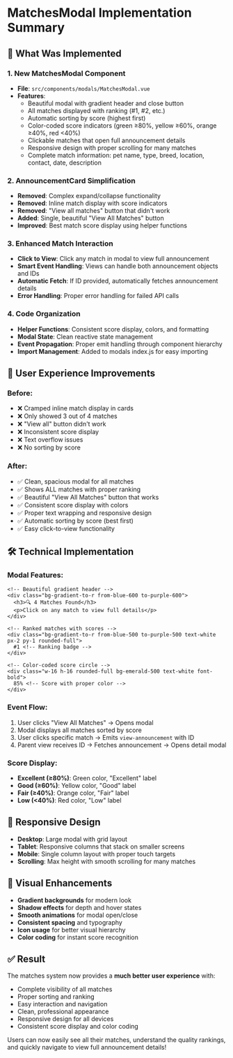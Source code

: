 # MatchesModal Implementation Summary

## 🎯 What Was Implemented

### 1. **New MatchesModal Component**
- **File**: `src/components/modals/MatchesModal.vue`
- **Features**:
  - Beautiful modal with gradient header and close button
  - All matches displayed with ranking (#1, #2, etc.)
  - Automatic sorting by score (highest first)
  - Color-coded score indicators (green ≥80%, yellow ≥60%, orange ≥40%, red <40%)
  - Clickable matches that open full announcement details
  - Responsive design with proper scrolling for many matches
  - Complete match information: pet name, type, breed, location, contact, date, description

### 2. **AnnouncementCard Simplification**
- **Removed**: Complex expand/collapse functionality
- **Removed**: Inline match display with score indicators
- **Removed**: "View all matches" button that didn't work
- **Added**: Single, beautiful "View All Matches" button
- **Improved**: Best match score display using helper functions

### 3. **Enhanced Match Interaction**
- **Click to View**: Click any match in modal to view full announcement
- **Smart Event Handling**: Views can handle both announcement objects and IDs
- **Automatic Fetch**: If ID provided, automatically fetches announcement details
- **Error Handling**: Proper error handling for failed API calls

### 4. **Code Organization**
- **Helper Functions**: Consistent score display, colors, and formatting
- **Modal State**: Clean reactive state management
- **Event Propagation**: Proper emit handling through component hierarchy
- **Import Management**: Added to modals index.js for easy importing

## 🚀 User Experience Improvements

### Before:
- ❌ Cramped inline match display in cards
- ❌ Only showed 3 out of 4 matches
- ❌ "View all" button didn't work
- ❌ Inconsistent score display
- ❌ Text overflow issues
- ❌ No sorting by score

### After:
- ✅ Clean, spacious modal for all matches
- ✅ Shows ALL matches with proper ranking
- ✅ Beautiful "View All Matches" button that works
- ✅ Consistent score display with colors
- ✅ Proper text wrapping and responsive design
- ✅ Automatic sorting by score (best first)
- ✅ Easy click-to-view functionality

## 🛠 Technical Implementation

### Modal Features:
```vue
<!-- Beautiful gradient header -->
<div class="bg-gradient-to-r from-blue-600 to-purple-600">
  <h3>🔍 4 Matches Found</h3>
  <p>Click on any match to view full details</p>
</div>

<!-- Ranked matches with scores -->
<div class="bg-gradient-to-r from-blue-500 to-purple-500 text-white px-2 py-1 rounded-full">
  #1 <!-- Ranking badge -->
</div>

<!-- Color-coded score circle -->
<div class="w-16 h-16 rounded-full bg-emerald-500 text-white font-bold">
  85% <!-- Score with proper color -->
</div>
```

### Event Flow:
1. User clicks "View All Matches" → Opens modal
2. Modal displays all matches sorted by score
3. User clicks specific match → Emits `view-announcement` with ID
4. Parent view receives ID → Fetches announcement → Opens detail modal

### Score Display:
- **Excellent (≥80%)**: Green color, "Excellent" label
- **Good (≥60%)**: Yellow color, "Good" label  
- **Fair (≥40%)**: Orange color, "Fair" label
- **Low (<40%)**: Red color, "Low" label

## 📱 Responsive Design
- **Desktop**: Large modal with grid layout
- **Tablet**: Responsive columns that stack on smaller screens
- **Mobile**: Single column layout with proper touch targets
- **Scrolling**: Max height with smooth scrolling for many matches

## 🎨 Visual Enhancements
- **Gradient backgrounds** for modern look
- **Shadow effects** for depth and hover states
- **Smooth animations** for modal open/close
- **Consistent spacing** and typography
- **Icon usage** for better visual hierarchy
- **Color coding** for instant score recognition

## ✅ Result
The matches system now provides a **much better user experience** with:
- Complete visibility of all matches
- Proper sorting and ranking
- Easy interaction and navigation
- Clean, professional appearance
- Responsive design for all devices
- Consistent score display and color coding

Users can now easily see all their matches, understand the quality rankings, and quickly navigate to view full announcement details!
